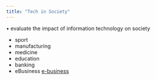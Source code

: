 ```yaml
---
title: "Tech in Society"
---
```

• evaluate the impact of information technology on society
- sport
-  manufacturing 
-  medicine
-  education
-  banking
-   eBusiness [e-business](Others/e-business.md)